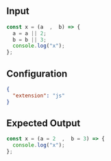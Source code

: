 
## Input
```javascript input
const x = (a  ,  b) => {
  a = a || 2;
  b = b || 3;
  console.log("x");
};
```

## Configuration
```json configuration
{
  "extension": "js"
}
```

## Expected Output
```javascript expected output
const x = (a = 2  ,  b = 3) => {
  console.log("x");
};
```
